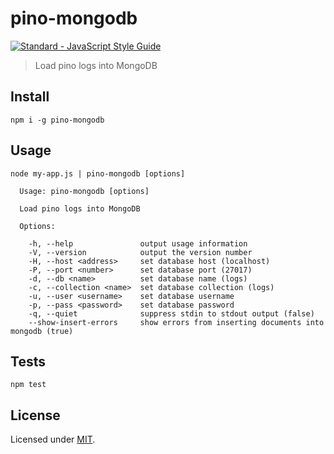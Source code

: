 # pino-mongodb

[![Standard - JavaScript Style Guide](https://cdn.rawgit.com/feross/standard/master/badge.svg)](https://github.com/feross/standard)

> Load pino logs into MongoDB

## Install

```
npm i -g pino-mongodb
```

## Usage

```
node my-app.js | pino-mongodb [options]
```

```
  Usage: pino-mongodb [options]

  Load pino logs into MongoDB

  Options:

    -h, --help               output usage information
    -V, --version            output the version number
    -H, --host <address>     set database host (localhost)
    -P, --port <number>      set database port (27017)
    -d, --db <name>          set database name (logs)
    -c, --collection <name>  set database collection (logs)
    -u, --user <username>    set database username
    -p, --pass <password>    set database password
    -q, --quiet              suppress stdin to stdout output (false)
    --show-insert-errors     show errors from inserting documents into mongodb (true)
```

## Tests

```
npm test
```

## License

Licensed under [MIT](./LICENSE).
